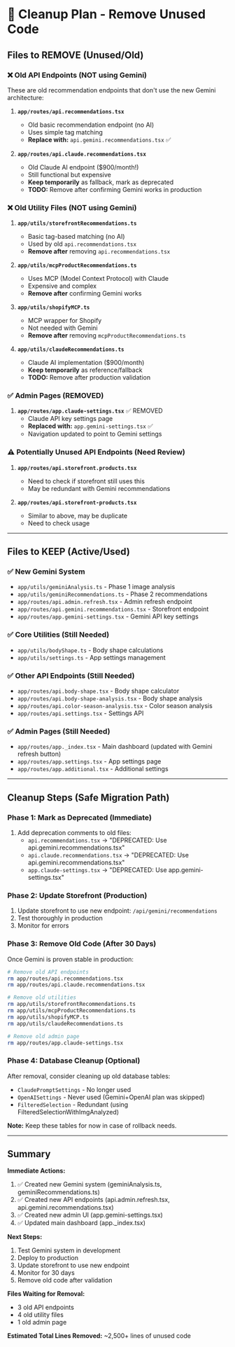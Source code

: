 # 🧹 Cleanup Plan - Remove Unused Code

## Files to REMOVE (Unused/Old)

### ❌ Old API Endpoints (NOT using Gemini)
These are old recommendation endpoints that don't use the new Gemini architecture:

1. **`app/routes/api.recommendations.tsx`**
   - Old basic recommendation endpoint (no AI)
   - Uses simple tag matching
   - **Replace with:** `api.gemini.recommendations.tsx` ✅

2. **`app/routes/api.claude.recommendations.tsx`**
   - Old Claude AI endpoint ($900/month!)
   - Still functional but expensive
   - **Keep temporarily** as fallback, mark as deprecated
   - **TODO:** Remove after confirming Gemini works in production

### ❌ Old Utility Files (NOT using Gemini)

1. **`app/utils/storefrontRecommendations.ts`**
   - Basic tag-based matching (no AI)
   - Used by old `api.recommendations.tsx`
   - **Remove after** removing `api.recommendations.tsx`

2. **`app/utils/mcpProductRecommendations.ts`**
   - Uses MCP (Model Context Protocol) with Claude
   - Expensive and complex
   - **Remove after** confirming Gemini works

3. **`app/utils/shopifyMCP.ts`**
   - MCP wrapper for Shopify
   - Not needed with Gemini
   - **Remove after** removing `mcpProductRecommendations.ts`

4. **`app/utils/claudeRecommendations.ts`**
   - Claude AI implementation ($900/month)
   - **Keep temporarily** as reference/fallback
   - **TODO:** Remove after production validation

### ✅ Admin Pages (REMOVED)

1. **`app/routes/app.claude-settings.tsx`** ✅ REMOVED
   - Claude API key settings page
   - **Replaced with:** `app.gemini-settings.tsx` ✅
   - Navigation updated to point to Gemini settings

### ⚠️ Potentially Unused API Endpoints (Need Review)

1. **`app/routes/api.storefront.products.tsx`**
   - Need to check if storefront still uses this
   - May be redundant with Gemini recommendations

2. **`app/routes/api.storefront-products.tsx`**
   - Similar to above, may be duplicate
   - Need to check usage

---

## Files to KEEP (Active/Used)

### ✅ New Gemini System
- `app/utils/geminiAnalysis.ts` - Phase 1 image analysis
- `app/utils/geminiRecommendations.ts` - Phase 2 recommendations
- `app/routes/api.admin.refresh.tsx` - Admin refresh endpoint
- `app/routes/api.gemini.recommendations.tsx` - Storefront endpoint
- `app/routes/app.gemini-settings.tsx` - Gemini API key settings

### ✅ Core Utilities (Still Needed)
- `app/utils/bodyShape.ts` - Body shape calculations
- `app/utils/settings.ts` - App settings management

### ✅ Other API Endpoints (Still Needed)
- `app/routes/api.body-shape.tsx` - Body shape calculator
- `app/routes/api.body-shape-analysis.tsx` - Body shape analysis
- `app/routes/api.color-season-analysis.tsx` - Color season analysis
- `app/routes/api.settings.tsx` - Settings API

### ✅ Admin Pages (Still Needed)
- `app/routes/app._index.tsx` - Main dashboard (updated with Gemini refresh button)
- `app/routes/app.settings.tsx` - App settings page
- `app/routes/app.additional.tsx` - Additional settings

---

## Cleanup Steps (Safe Migration Path)

### Phase 1: Mark as Deprecated (Immediate)
1. Add deprecation comments to old files:
   - `api.recommendations.tsx` → "DEPRECATED: Use api.gemini.recommendations.tsx"
   - `api.claude.recommendations.tsx` → "DEPRECATED: Use api.gemini.recommendations.tsx"
   - `app.claude-settings.tsx` → "DEPRECATED: Use app.gemini-settings.tsx"

### Phase 2: Update Storefront (Production)
1. Update storefront to use new endpoint: `/api/gemini/recommendations`
2. Test thoroughly in production
3. Monitor for errors

### Phase 3: Remove Old Code (After 30 Days)
Once Gemini is proven stable in production:

```bash
# Remove old API endpoints
rm app/routes/api.recommendations.tsx
rm app/routes/api.claude.recommendations.tsx

# Remove old utilities
rm app/utils/storefrontRecommendations.ts
rm app/utils/mcpProductRecommendations.ts
rm app/utils/shopifyMCP.ts
rm app/utils/claudeRecommendations.ts

# Remove old admin page
rm app/routes/app.claude-settings.tsx
```

### Phase 4: Database Cleanup (Optional)
After removal, consider cleaning up old database tables:
- `ClaudePromptSettings` - No longer used
- `OpenAISettings` - Never used (Gemini+OpenAI plan was skipped)
- `FilteredSelection` - Redundant (using FilteredSelectionWithImgAnalyzed)

**Note:** Keep these tables for now in case of rollback needs.

---

## Summary

**Immediate Actions:**
1. ✅ Created new Gemini system (geminiAnalysis.ts, geminiRecommendations.ts)
2. ✅ Created new API endpoints (api.admin.refresh.tsx, api.gemini.recommendations.tsx)
3. ✅ Created new admin UI (app.gemini-settings.tsx)
4. ✅ Updated main dashboard (app._index.tsx)

**Next Steps:**
1. Test Gemini system in development
2. Deploy to production
3. Update storefront to use new endpoint
4. Monitor for 30 days
5. Remove old code after validation

**Files Waiting for Removal:**
- 3 old API endpoints
- 4 old utility files
- 1 old admin page

**Estimated Total Lines Removed:** ~2,500+ lines of unused code
